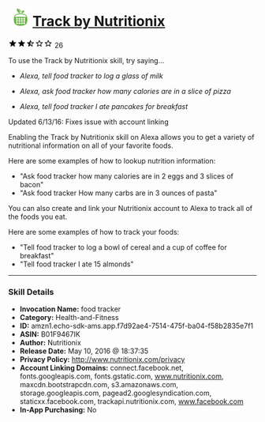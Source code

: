 # &nbsp;<img src="skill_icon" alt="Track by Nutritionix icon" width="36"> [Track by Nutritionix](http://alexa.amazon.com/#skills/amzn1.echo-sdk-ams.app.f7d92ae4-7514-475f-ba04-f58b2835e7f1)
![2.2 stars](../../images/ic_star_black_18dp_1x.png)![2.2 stars](../../images/ic_star_black_18dp_1x.png)![2.2 stars](../../images/ic_star_half_black_18dp_1x.png)![2.2 stars](../../images/ic_star_border_black_18dp_1x.png)![2.2 stars](../../images/ic_star_border_black_18dp_1x.png) 26

To use the Track by Nutritionix skill, try saying...

* *Alexa, tell food tracker to log a glass of milk*

* *Alexa, ask food tracker how many calories are in a slice of pizza*

* *Alexa, tell food tracker I ate pancakes for breakfast*

Updated 6/13/16: Fixes issue with account linking 

Enabling the Track by Nutritionix skill on Alexa allows you to get a variety of nutritional information on all of your favorite foods. 

Here are some examples of how to lookup nutrition information:

 - "Ask food tracker how many calories are in 2 eggs and 3 slices of bacon"
 - "Ask food tracker How many carbs are in 3 ounces of pasta"

You can also create and link your Nutritionix account to Alexa to track all of the foods you eat.

Here are some examples of how to track your foods:

- "Tell food tracker to log a bowl of cereal and a cup of coffee for breakfast"
- "Tell food tracker I ate 15 almonds"

***

### Skill Details

* **Invocation Name:** food tracker
* **Category:** Health-and-Fitness
* **ID:** amzn1.echo-sdk-ams.app.f7d92ae4-7514-475f-ba04-f58b2835e7f1
* **ASIN:** B01F9467IK
* **Author:** Nutritionix
* **Release Date:** May 10, 2016 @ 18:37:35
* **Privacy Policy:** http://www.nutritionix.com/privacy
* **Account Linking Domains:** connect.facebook.net, fonts.googleapis.com, fonts.gstatic.com, www.nutritionix.com, maxcdn.bootstrapcdn.com, s3.amazonaws.com, storage.googleapis.com, pagead2.googlesyndication.com, staticxx.facebook.com, trackapi.nutritionix.com, www.facebook.com
* **In-App Purchasing:** No
